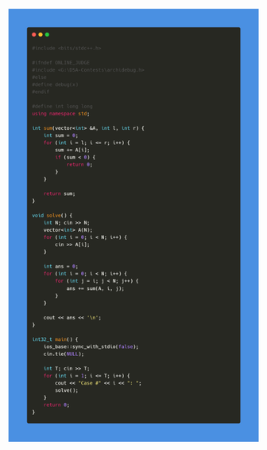 ![](https://github.com/archishmanghos/code-images/blob/master/Companies/Google/Kickstart-2022-G/C1.png)